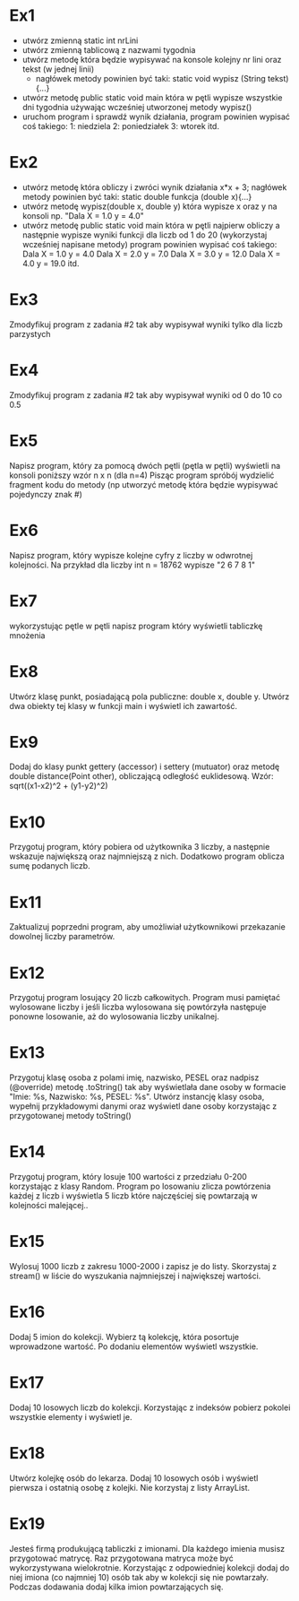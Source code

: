 # Ex1
- utwórz zmienną static int nrLini
- utwórz zmienną tablicową z nazwami tygodnia
- utwórz metodę która będzie wypisywać na konsole kolejny nr lini oraz tekst (w jednej linii)
  * nagłówek metody powinien być taki: static void wypisz (String tekst){...}
- utwórz metodę public static void main która w pętli wypisze wszystkie dni tygodnia używając wcześniej utworzonej metody wypisz()
- uruchom program i sprawdź wynik działania,
program powinien wypisać coś takiego:
1: niedziela
2: poniedziałek
3: wtorek
itd.
  
# Ex2
- utwórz metodę która obliczy i zwróci wynik  działania x*x + 3; nagłówek metody powinien być taki: static double funkcja (double x){...}
- utwórz metodę wypisz(double x, double y) która wypisze x oraz y na konsoli np. "Dala X = 1.0 y = 4.0"
- utwórz metodę public static void main która w pętli najpierw obliczy a następnie wypisze wyniki funkcji dla liczb od 1 do 20 (wykorzystaj wcześniej napisane metody)
program powinien wypisać coś takiego:
Dala X = 1.0 y = 4.0
Dala X = 2.0 y = 7.0
Dala X = 3.0 y = 12.0
Dala X = 4.0 y = 19.0
itd.

# Ex3
Zmodyfikuj program z zadania #2 tak aby wypisywał wyniki tylko dla liczb parzystych


# Ex4
 Zmodyfikuj program z zadania #2 tak aby wypisywał wyniki od 0  do 10 co 0.5
 
# Ex5
Napisz program, który za pomocą dwóch pętli (pętla w pętli) wyświetli na konsoli poniższy wzór n x n (dla n=4)
Pisząc program spróbój wydzielić fragment kodu do metody (np utworzyć metodę która będzie wypisywać pojedynczy znak #)

# Ex6
Napisz program, który  wypisze kolejne cyfry z liczby w odwrotnej kolejności.
Na przykład dla liczby int n = 18762 wypisze "2 6 7 8 1"

# Ex7
wykorzystując pętle w pętli napisz program który wyświetli tabliczkę mnożenia

# Ex8
Utwórz klasę punkt, posiadającą pola publiczne: double x, double y. Utwórz dwa obiekty tej klasy w funkcji main i wyświetl ich zawartość.

# Ex9
Dodaj do klasy punkt gettery (accessor) i settery (mutuator) oraz metodę double distance(Point other), obliczającą odległość euklidesową. Wzór: sqrt((x1-x2)^2 + (y1-y2)^2)

# Ex10
Przygotuj program, który pobiera od użytkownika 3 liczby, a następnie wskazuje największą oraz najmniejszą z nich. Dodatkowo program oblicza sumę podanych liczb.

# Ex11
Zaktualizuj poprzedni program, aby umożliwiał użytkownikowi przekazanie dowolnej liczby parametrów.

# Ex12
Przygotuj program losujący 20 liczb całkowitych. Program musi pamiętać wylosowane liczby i jeśli liczba wylosowana się powtórzyła następuje ponowne losowanie, aż do wylosowania liczby unikalnej.

# Ex13
Przygotuj klasę osoba z polami imię, nazwisko, PESEL oraz nadpisz (@override) metodę .toString() tak aby wyświetlała dane osoby w formacie "Imie: %s, Nazwisko: %s, PESEL: %s". Utwórz instancję klasy osoba, wypełnij przykładowymi danymi oraz wyświetl dane osoby korzystając z przygotowanej metody toString()

# Ex14
Przygotuj program, który losuje 100 wartości z przedziału 0-200 korzystając z klasy Random. Program po losowaniu zlicza powtórzenia każdej z liczb i wyświetla 5 liczb które najczęściej się powtarzają w kolejności malejącej..

# Ex15
Wylosuj 1000 liczb z zakresu 1000-2000 i zapisz je do listy. Skorzystaj z stream() w liście do wyszukania najmniejszej i największej wartości.

# Ex16
Dodaj 5 imion do kolekcji. Wybierz tą kolekcję, która posortuje wprowadzone wartość. Po dodaniu elementów wyświetl wszystkie.

# Ex17
Dodaj 10 losowych liczb do kolekcji. Korzystając z indeksów pobierz pokolei wszystkie elementy i wyświetl je.

# Ex18
Utwórz kolejkę osób do lekarza. Dodaj 10 losowych osób i wyświetl pierwsza i ostatnią osobę z kolejki. Nie korzystaj z listy ArrayList.

# Ex19
Jesteś firmą produkującą tabliczki z imionami. Dla każdego imienia musisz przygotować matrycę. Raz przygotowana matryca może być wykorzystywana wielokrotnie. Korzystając z odpowiedniej kolekcji dodaj do niej imiona (co najmniej 10) osób tak aby w kolekcji się nie powtarzały. Podczas dodawania dodaj kilka imion powtarzających się.

